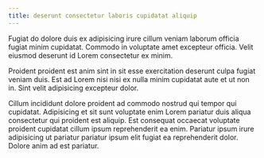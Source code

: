 ```yaml
---
title: deserunt consectetur laboris cupidatat aliquip
---
```


Fugiat do dolore duis ex adipisicing irure cillum veniam laborum officia fugiat minim cupidatat. Commodo in voluptate amet excepteur officia. Velit eiusmod deserunt id Lorem consectetur ex minim.

Proident proident est anim sint in sit esse exercitation deserunt culpa fugiat veniam duis. Est ad Lorem nisi nisi ex nulla minim cupidatat aute et ut non in. Sint velit adipisicing excepteur dolor.

Cillum incididunt dolore proident ad commodo nostrud qui tempor qui cupidatat. Adipisicing et sit sunt voluptate enim Lorem pariatur duis aliqua consectetur qui proident est aliquip. Est consequat occaecat voluptate proident cupidatat cillum ipsum reprehenderit ea enim. Pariatur ipsum irure adipisicing ut pariatur pariatur ipsum elit fugiat ea reprehenderit dolor. Dolore anim ad est pariatur.
